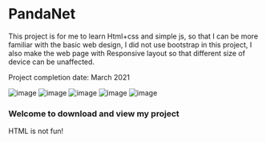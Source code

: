 # PandaNet

This project is for me to learn Html+css and simple js, so that I can be more familiar with the basic web design, I did not use bootstrap in this project, I also make the web page with Responsive layout so that different size of device can be unaffected.

Project completion date: March 2021

![image](https://user-images.githubusercontent.com/31412017/208284949-bc400d1a-8b51-406e-852b-d1241a60e971.png)
![image](https://user-images.githubusercontent.com/31412017/208284953-463bdc9f-d76f-4abd-97c9-4584a7aec5e2.png)
![image](https://user-images.githubusercontent.com/31412017/208284956-75172003-4b8c-4179-aaa2-537faf48860c.png)
![image](https://user-images.githubusercontent.com/31412017/208284961-6a73cc68-4f62-4a66-894e-2e1b11c95578.png)
![image](https://user-images.githubusercontent.com/31412017/208284971-9a8d63b0-54ad-4c47-944a-6f40c6f7c8c3.png)

### Welcome to download and view my project

HTML is not fun!
